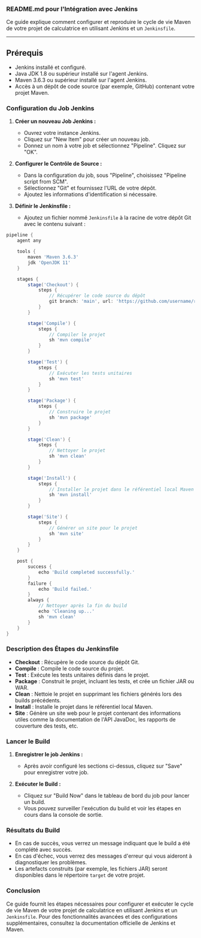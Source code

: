 ### README.md pour l'Intégration avec Jenkins

Ce guide explique comment configurer et reproduire le cycle de vie Maven de votre projet de calculatrice en utilisant Jenkins et un `Jenkinsfile`.

---

## Prérequis

- Jenkins installé et configuré.
- Java JDK 1.8 ou supérieur installé sur l'agent Jenkins.
- Maven 3.6.3 ou supérieur installé sur l'agent Jenkins.
- Accès à un dépôt de code source (par exemple, GitHub) contenant votre projet Maven.

### Configuration du Job Jenkins

1. **Créer un nouveau Job Jenkins :**

   - Ouvrez votre instance Jenkins.
   - Cliquez sur "New Item" pour créer un nouveau job.
   - Donnez un nom à votre job et sélectionnez "Pipeline". Cliquez sur "OK".

2. **Configurer le Contrôle de Source :**

   - Dans la configuration du job, sous "Pipeline", choisissez "Pipeline script from SCM".
   - Sélectionnez "Git" et fournissez l'URL de votre dépôt.
   - Ajoutez les informations d'identification si nécessaire.

3. **Définir le Jenkinsfile :**

   - Ajoutez un fichier nommé `Jenkinsfile` à la racine de votre dépôt Git avec le contenu suivant :

```groovy
pipeline {
    agent any

    tools {
        maven 'Maven 3.6.3'
        jdk 'OpenJDK 11'
    }

    stages {
        stage('Checkout') {
            steps {
                // Récupérer le code source du dépôt
                git branch: 'main', url: 'https://github.com/username/repository.git'
            }
        }

        stage('Compile') {
            steps {
                // Compiler le projet
                sh 'mvn compile'
            }
        }

        stage('Test') {
            steps {
                // Exécuter les tests unitaires
                sh 'mvn test'
            }
        }

        stage('Package') {
            steps {
                // Construire le projet
                sh 'mvn package'
            }
        }

        stage('Clean') {
            steps {
                // Nettoyer le projet
                sh 'mvn clean'
            }
        }

        stage('Install') {
            steps {
                // Installer le projet dans le référentiel local Maven
                sh 'mvn install'
            }
        }

        stage('Site') {
            steps {
                // Générer un site pour le projet
                sh 'mvn site'
            }
        }
    }

    post {
        success {
            echo 'Build completed successfully.'
        }
        failure {
            echo 'Build failed.'
        }
        always {
            // Nettoyer après la fin du build
            echo 'Cleaning up...'
            sh 'mvn clean'
        }
    }
}
```

### Description des Étapes du Jenkinsfile

- **Checkout** : Récupère le code source du dépôt Git.
- **Compile** : Compile le code source du projet.
- **Test** : Exécute les tests unitaires définis dans le projet.
- **Package** : Construit le projet, incluant les tests, et crée un fichier JAR ou WAR.
- **Clean** : Nettoie le projet en supprimant les fichiers générés lors des builds précédents.
- **Install** : Installe le projet dans le référentiel local Maven.
- **Site** : Génère un site web pour le projet contenant des informations utiles comme la documentation de l'API JavaDoc, les rapports de couverture des tests, etc.

### Lancer le Build

1. **Enregistrer le job Jenkins :**

   - Après avoir configuré les sections ci-dessus, cliquez sur "Save" pour enregistrer votre job.

2. **Exécuter le Build :**

   - Cliquez sur "Build Now" dans le tableau de bord du job pour lancer un build.
   - Vous pouvez surveiller l'exécution du build et voir les étapes en cours dans la console de sortie.

### Résultats du Build

- En cas de succès, vous verrez un message indiquant que le build a été complété avec succès.
- En cas d'échec, vous verrez des messages d'erreur qui vous aideront à diagnostiquer les problèmes.
- Les artefacts construits (par exemple, les fichiers JAR) seront disponibles dans le répertoire `target` de votre projet.

### Conclusion

Ce guide fournit les étapes nécessaires pour configurer et exécuter le cycle de vie Maven de votre projet de calculatrice en utilisant Jenkins et un `Jenkinsfile`. Pour des fonctionnalités avancées et des configurations supplémentaires, consultez la documentation officielle de Jenkins et Maven.
